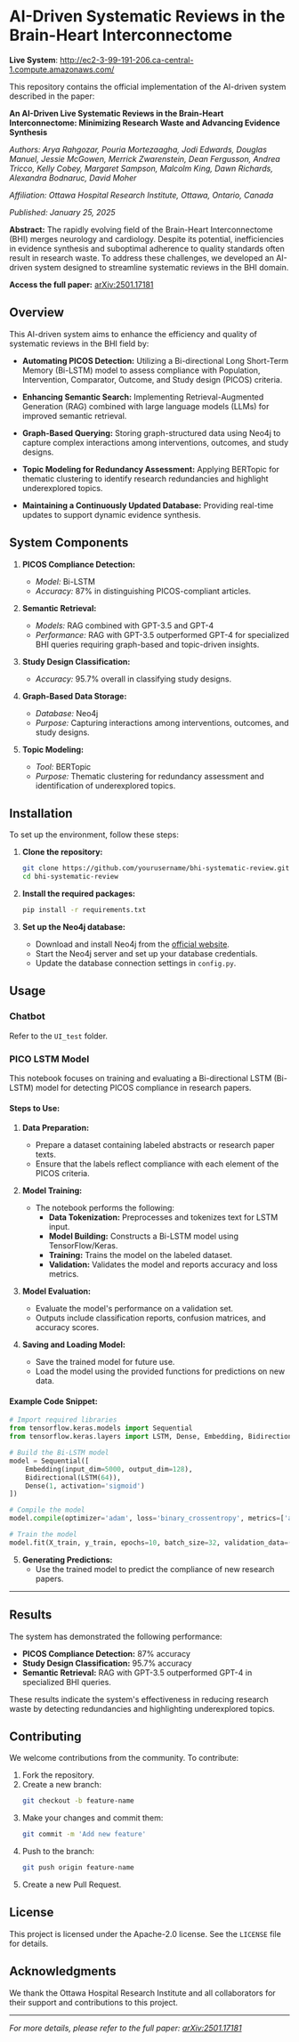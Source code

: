 # AI-Driven Systematic Reviews in the Brain-Heart Interconnectome

**Live System**:
http://ec2-3-99-191-206.ca-central-1.compute.amazonaws.com/

This repository contains the official implementation of the AI-driven system described in the paper:

**An AI-Driven Live Systematic Reviews in the Brain-Heart Interconnectome: Minimizing Research Waste and Advancing Evidence Synthesis**

*Authors: Arya Rahgozar, Pouria Mortezaagha, Jodi Edwards, Douglas Manuel, Jessie McGowen, Merrick Zwarenstein, Dean Fergusson, Andrea Tricco, Kelly Cobey, Margaret Sampson, Malcolm King, Dawn Richards, Alexandra Bodnaruc, David Moher*

*Affiliation: Ottawa Hospital Research Institute, Ottawa, Ontario, Canada*

*Published: January 25, 2025*

**Abstract:**
The rapidly evolving field of the Brain-Heart Interconnectome (BHI) merges neurology and cardiology. Despite its potential, inefficiencies in evidence synthesis and suboptimal adherence to quality standards often result in research waste. To address these challenges, we developed an AI-driven system designed to streamline systematic reviews in the BHI domain.

**Access the full paper:** [arXiv:2501.17181](https://arxiv.org/abs/2501.17181)

## Overview

This AI-driven system aims to enhance the efficiency and quality of systematic reviews in the BHI field by:

- **Automating PICOS Detection:** Utilizing a Bi-directional Long Short-Term Memory (Bi-LSTM) model to assess compliance with Population, Intervention, Comparator, Outcome, and Study design (PICOS) criteria.

- **Enhancing Semantic Search:** Implementing Retrieval-Augmented Generation (RAG) combined with large language models (LLMs) for improved semantic retrieval.

- **Graph-Based Querying:** Storing graph-structured data using Neo4j to capture complex interactions among interventions, outcomes, and study designs.

- **Topic Modeling for Redundancy Assessment:** Applying BERTopic for thematic clustering to identify research redundancies and highlight underexplored topics.

- **Maintaining a Continuously Updated Database:** Providing real-time updates to support dynamic evidence synthesis.

## System Components

1. **PICOS Compliance Detection:**
   - *Model:* Bi-LSTM
   - *Accuracy:* 87% in distinguishing PICOS-compliant articles.

2. **Semantic Retrieval:**
   - *Models:* RAG combined with GPT-3.5 and GPT-4
   - *Performance:* RAG with GPT-3.5 outperformed GPT-4 for specialized BHI queries requiring graph-based and topic-driven insights.

3. **Study Design Classification:**
   - *Accuracy:* 95.7% overall in classifying study designs.

4. **Graph-Based Data Storage:**
   - *Database:* Neo4j
   - *Purpose:* Capturing interactions among interventions, outcomes, and study designs.

5. **Topic Modeling:**
   - *Tool:* BERTopic
   - *Purpose:* Thematic clustering for redundancy assessment and identification of underexplored topics.

## Installation

To set up the environment, follow these steps:

1. **Clone the repository:**
   ```bash
   git clone https://github.com/yourusername/bhi-systematic-review.git
   cd bhi-systematic-review
   ```

2. **Install the required packages:**
   ```bash
   pip install -r requirements.txt
   ```

3. **Set up the Neo4j database:**
   - Download and install Neo4j from the [official website](https://neo4j.com/download/).
   - Start the Neo4j server and set up your database credentials.
   - Update the database connection settings in `config.py`.

## Usage

### Chatbot

Refer to the `UI_test` folder.

### PICO LSTM Model

This notebook focuses on training and evaluating a Bi-directional LSTM (Bi-LSTM) model for detecting PICOS compliance in research papers.

#### Steps to Use:

1. **Data Preparation:**
   - Prepare a dataset containing labeled abstracts or research paper texts.
   - Ensure that the labels reflect compliance with each element of the PICOS criteria.

2. **Model Training:**
   - The notebook performs the following:
     - **Data Tokenization:** Preprocesses and tokenizes text for LSTM input.
     - **Model Building:** Constructs a Bi-LSTM model using TensorFlow/Keras.
     - **Training:** Trains the model on the labeled dataset.
     - **Validation:** Validates the model and reports accuracy and loss metrics.

3. **Model Evaluation:**
   - Evaluate the model's performance on a validation set.
   - Outputs include classification reports, confusion matrices, and accuracy scores.

4. **Saving and Loading Model:**
   - Save the trained model for future use.
   - Load the model using the provided functions for predictions on new data.

#### Example Code Snippet:
```python
# Import required libraries
from tensorflow.keras.models import Sequential
from tensorflow.keras.layers import LSTM, Dense, Embedding, Bidirectional

# Build the Bi-LSTM model
model = Sequential([
    Embedding(input_dim=5000, output_dim=128),
    Bidirectional(LSTM(64)),
    Dense(1, activation='sigmoid')
])

# Compile the model
model.compile(optimizer='adam', loss='binary_crossentropy', metrics=['accuracy'])

# Train the model
model.fit(X_train, y_train, epochs=10, batch_size=32, validation_data=(X_val, y_val))
```

5. **Generating Predictions:**
   - Use the trained model to predict the compliance of new research papers.

---

## Results

The system has demonstrated the following performance:

- **PICOS Compliance Detection:** 87% accuracy
- **Study Design Classification:** 95.7% accuracy
- **Semantic Retrieval:** RAG with GPT-3.5 outperformed GPT-4 in specialized BHI queries.

These results indicate the system's effectiveness in reducing research waste by detecting redundancies and highlighting underexplored topics.

## Contributing

We welcome contributions from the community. To contribute:

1. Fork the repository.
2. Create a new branch:
   ```bash
   git checkout -b feature-name
   ```
3. Make your changes and commit them:
   ```bash
   git commit -m 'Add new feature'
   ```
4. Push to the branch:
   ```bash
   git push origin feature-name
   ```
5. Create a new Pull Request.

## License

This project is licensed under the Apache-2.0 license. See the `LICENSE` file for details.

## Acknowledgments

We thank the Ottawa Hospital Research Institute and all collaborators for their support and contributions to this project.

---

*For more details, please refer to the full paper: [arXiv:2501.17181](https://arxiv.org/abs/2501.17181)*
